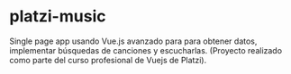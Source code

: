 # platzi-music
Single page app usando Vue.js avanzado para para obtener datos, implementar búsquedas de canciones y escucharlas. (Proyecto realizado como parte del curso profesional de Vuejs de Platzi).

